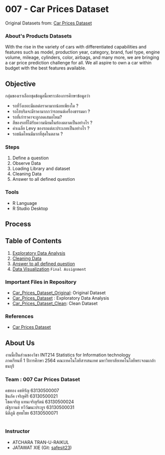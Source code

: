# 007 - Car Prices Dataset
Original Datasets from: [Car Prices Dataset](https://www.kaggle.com/sidharth178/car-prices-dataset)

### About's Products Datasets
With the rise in the variety of cars with differentiated capabilities and features such as model, production year, category, brand, fuel type, engine volume, mileage, cylinders, color, airbags, and many more, we are bringing a car price prediction challenge for all. We all aspire to own a car within budget with the best features available. 
## Objective
กลุ่มของเราเลือกชุดข้อมูลนี้เพราะต้องการศึกษาข้อมูลว่า <br>
- รถที่วิ่งเยอะมีผลต่อราคามากน้อยเพียงใด ?
- รถไฮบริดจะมีราคามากกว่ารถยนต์เครื่องธรรมดา ?
- รถที่เก่าราคาจะถูกลดเสมอไหม?
- สีของรถที่ได้รับความนิยมในท้องตลาดเป็นอย่างไร ?
- ค่าเฉลี่ย Levy ของรถแต่ละประเภทเป็นอย่างไร ?
- รถชนิดไหนมีมากที่สุดในตลาด ?


### Steps
1. Define a question
2. Observe Data
3. Loading Library and dataset
4. Cleaning Data
5. Answer to all defined question

### Tools

- R Language
- R Studio Desktop

## Process

## Table of Contents

1. [Exploratory Data Analysis](./term%20assignment/midterm/Data%20Exploration)
2. [Cleaning Data](./term%20assignment/midterm/Cleaning%20Data)
3. [Answer to all defined question](./term%20assignment/midterm)
4. [Data Visualization]() `Final Assignment`

### Important Files in Repository

- [Car_Prices_Dataset_Original](./term%20assignment/midterm/Data%20Exploration/Car_Prices_Dataset_Original.csv): Original Dataset
- [Car_Prices_Dataset](./term%20assignment/midterm/Data%20Exploration/ExplorationCar.R) : Exploratory Data Analysis
- [Car_Prices_Dataset_Clean](./term%20assignment/midterm/Cleaning%20Data/Car_Prices_Dataset_Clean.csv): Clean Dataset

### References
- [Car Prices Dataset](https://www.kaggle.com/sidharth178/car-prices-dataset)


## About Us
งานนี้เป็นส่วนของวิชา INT214 Statistics for Information technology <br/> ภาคเรียนที่ 1 ปีการศึกษา 2564 คณะเทคโนโลยีสารสนเทศ มหาวิทยาลัยเทคโนโลยีพระจอมเกล้าธนบุรี
### Team : 007 Car Prices Dataset
คชทอง คชหิรัญ           63130500007  <br/>
ชินภัค เจริญศิริ            63130500021  <br/>
โชคเจริญ แทนเจริญรัตน์     63130500024 <br/>
ณัฐกานต์ ทวีวัฒนะประยูร     63130500031 <br/>
นิติภูมิ สุทธไชย            63130500071 <br/>
 <br/>

### Instructor
- ATCHARA TRAN-U-RAIKUL
- JATAWAT XIE (Git: [safesit23](https://github.com/safesit23))
